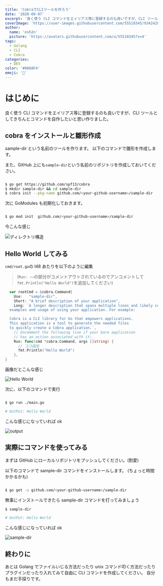 ```yaml
---
title: 'CobraでCLIツールを作ろう'
date: '2020-09-07'
excerpt: '良く使う CLI コマンドをエイリアス等に登録するのも良いですが、CLI ツールとしてきちんとコマンドを自作したいと思い作りました。sample-dir という名前のツールを作ります。以下のコマンドで雛形を作成します'
coverImage: 'https://user-images.githubusercontent.com/55518345/93424281-b626ed80-f8f2-11ea-8904-8b173609cf6c.png'
author:
  name: 'esh2n'
  picture: 'https://avatars.githubusercontent.com/u/55518345?v=4'
tags:
  - Golang
  - CLI
  - Cobra
categories:
  - DEV
color: '#0868F4'
emoji: '🐍'
---
```


# はじめに

良く使う CLI コマンドをエイリアス等に登録するのも良いですが、CLI ツールとしてきちんとコマンドを自作したいと思い作りました。

## cobra をインストールと雛形作成

sample-dir という名前のツールを作ります。
以下のコマンドで雛形を作成します。

また、GitHub 上にも`sample-dir`という名前のリポジトリを作成しておいてください。

```sh

$ go get https://github.com/spf13/cobra
$ mkdir sample-dir && cd sample-dir
$ cobra init --pkg-name github.com/<your-github-username>/sample-dir

```

次に GoModules も初期化しておきます。

```sh

$ go mod init  github.com/<your-github-username>/sample-dir

```

今こんな感じ

![ディレクトリ構造](https://user-images.githubusercontent.com/55518345/93425464-030bc380-f8f5-11ea-90a0-50c4a5384046.png)

## Hello World してみる

`cmd/root.go`の l48 あたりを以下のように編集

> (`Run: ~~`の部分がコメントアウトされているのでアンコメントして`fmt.Println("Hello World")`を追加してください)

```root.go
  var rootCmd = &cobra.Command{
    Use:   "sample-dir",
    Short: "A brief description of your application",
    Long: `A longer description that spans multiple lines and likely contains
  examples and usage of using your application. For example:

  Cobra is a CLI library for Go that empowers applications.
  This application is a tool to generate the needed files
  to quickly create a Cobra application.`,
    // Uncomment the following line if your bare application
    // has an action associated with it:
    Run: func(cmd *cobra.Command, args []string) {
      // ココ追加
      fmt.Println("Hello World")
    },
}

```

画像だとこんな感じ

![Hello World](https://user-images.githubusercontent.com/55518345/93425873-d99f6780-f8f5-11ea-96ad-65ac7303883c.png)

次に、以下のコマンドで実行

```sh

$ go run ./main.go

# OutPut: Hello World

```

こんな感じになっていれば ok

![output](https://user-images.githubusercontent.com/55518345/93426244-9f829580-f8f6-11ea-9655-c1c9902d9ddf.png)

## 実際にコマンドを使ってみる

まずは GitHub にローカルリポジトリをプッシュしてください。(割愛)

以下のコマンドで sample-dir コマンドをインストールします。
(ちょっと時間かかるかも)

```sh

$ go get -u github.com/<your-github-username>/sample-dir

```

無事にインストールできたら sample-dir コマンドを打ってみましょう

```sh
$ sample-dir

# OutPut: Hello World

```

こんな感じになっていれば ok

![sample-dir](https://user-images.githubusercontent.com/55518345/93427242-78c55e80-f8f8-11ea-897b-35ecf04d4a4a.png)

## 終わりに

あとは Golang でファイルいじる方法だったり unix コマンド叩く方法だったりプラグインだったり入れてみて自由に CLI コマンドを作成してください。
自分もまだ手探りです。
